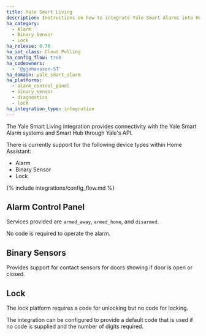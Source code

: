 ```yaml
---
title: Yale Smart Living
description: Instructions on how to integrate Yale Smart Alarms into Home Assistant.
ha_category:
  - Alarm
  - Binary Sensor
  - Lock
ha_release: 0.78
ha_iot_class: Cloud Polling
ha_config_flow: true
ha_codeowners:
  - '@gjohansson-ST'
ha_domain: yale_smart_alarm
ha_platforms:
  - alarm_control_panel
  - binary_sensor
  - diagnostics
  - lock
ha_integration_type: integration
---
```


The Yale Smart Living integration provides connectivity with the Yale Smart Alarm systems and Smart Hub through Yale's API.

There is currently support for the following device types within Home Assistant:

- Alarm
- Binary Sensor
- Lock

{% include integrations/config_flow.md %}

## Alarm Control Panel

Services provided are `armed_away`, `armed_home`, and `disarmed`.

No code is required to operate the alarm.

## Binary Sensors

Provides support for contact sensors for doors showing if door is open or closed.

## Lock

The lock platform requires a code for unlocking but no code for locking.

The integration can be configured to provide a default code that is used if no code is supplied and the number of digits required.
